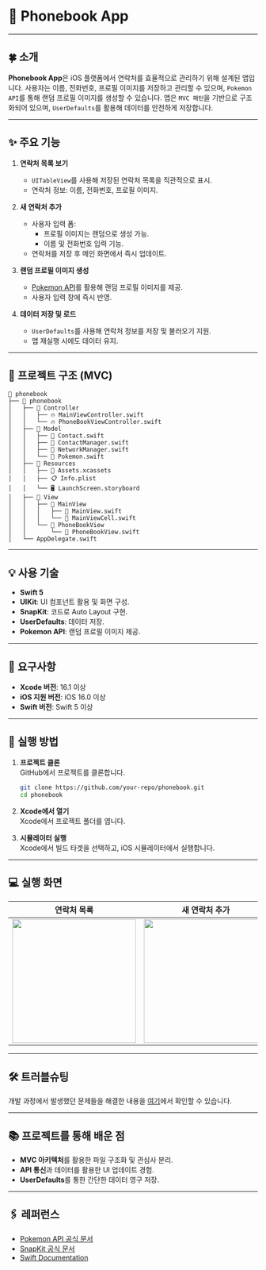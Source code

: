 # 📒 Phonebook App

---

## 🍀 소개
**Phonebook App**은 iOS 플랫폼에서 연락처를 효율적으로 관리하기 위해 설계된 앱입니다. 사용자는 이름, 전화번호, 프로필 이미지를 저장하고 관리할 수 있으며, `Pokemon API`를 통해 랜덤 프로필 이미지를 생성할 수 있습니다. 앱은 `MVC 패턴`을 기반으로 구조화되어 있으며, `UserDefaults`를 활용해 데이터를 안전하게 저장합니다.

---

## ✨ 주요 기능

1. **연락처 목록 보기**
   - `UITableView`를 사용해 저장된 연락처 목록을 직관적으로 표시.
   - 연락처 정보: 이름, 전화번호, 프로필 이미지.

2. **새 연락처 추가**
   - 사용자 입력 폼:
     - 프로필 이미지는 랜덤으로 생성 가능.
     - 이름 및 전화번호 입력 기능.
   - 연락처를 저장 후 메인 화면에서 즉시 업데이트.

3. **랜덤 프로필 이미지 생성**
   - [Pokemon API](https://pokeapi.co/)를 활용해 랜덤 프로필 이미지를 제공.
   - 사용자 입력 창에 즉시 반영.

4. **데이터 저장 및 로드**
   - `UserDefaults`를 사용해 연락처 정보를 저장 및 불러오기 지원.
   - 앱 재실행 시에도 데이터 유지.

---

## 📂 프로젝트 구조 (MVC)

```
📆 phonebook
├── 📂 phonebook
│   ├── 📂 Controller
│   │   ├── 🔥 MainViewController.swift
│   │   └── 🔥 PhoneBookViewController.swift
│   ├── 📂 Model
│   │   ├── 📄 Contact.swift
│   │   ├── 📄 ContactManager.swift
│   │   ├── 📄 NetworkManager.swift
│   │   └── 📄 Pokemon.swift
│   ├── 📂 Resources
│   │   ├── 🎨 Assets.xcassets
│   │   ├── 📋 Info.plist
│   │   └── 🖥️ LaunchScreen.storyboard
│   ├── 📂 View
│   │   ├── 📂 MainView
│   │   │   ├── 📄 MainView.swift
│   │   │   └── 📄 MainViewCell.swift
│   │   └── 📂 PhoneBookView
│   │       └── 📄 PhoneBookView.swift
│   └── AppDelegate.swift
```

---

## 💡 사용 기술

- **Swift 5**
- **UIKit**: UI 컴포넌트 활용 및 화면 구성.
- **SnapKit**: 코드로 Auto Layout 구현.
- **UserDefaults**: 데이터 저장.
- **Pokemon API**: 랜덤 프로필 이미지 제공.

---

## 🔧 요구사항

- **Xcode 버전**: 16.1 이상
- **iOS 지원 버전**: iOS 16.0 이상
- **Swift 버전**: Swift 5 이상

---

## 🚀 실행 방법

1. **프로젝트 클론**  
   GitHub에서 프로젝트를 클론합니다.
   ```bash
   git clone https://github.com/your-repo/phonebook.git
   cd phonebook
   ```

2. **Xcode에서 열기**  
   Xcode에서 프로젝트 폴더를 엽니다.

3. **시뮬레이터 실행**  
   Xcode에서 빌드 타겟을 선택하고, iOS 시뮬레이터에서 실행합니다.

---

## 💻 실행 화면

| 연락처 목록 | 새 연락처 추가 | 랜덤 이미지 생성 |
|:--------:|:--------:|:--------:|
| <img src="https://github.com/user-attachments/assets/f762725f-9443-40cc-b671-e949f1782173" width="250"> | <img src="https://github.com/user-attachments/assets/217f5c96-1b9d-4a36-afad-04ca71fafdb3" width="250"> | <img src="https://github.com/user-attachments/assets/02590cab-18b6-4a52-938c-1c1e679231c9" width="250"> |

---

## 🛠 트러블슈팅

개발 과정에서 발생했던 문제들을 해결한 내용을 [여기](https://velog.io/@daydreamplace/%EC%A0%9C%EB%AA%A9%EC%97%86%EC%9D%8C)에서 확인할 수 있습니다.

---

## 📚 프로젝트를 통해 배운 점

- **MVC 아키텍처**를 활용한 파일 구조화 및 관심사 분리.
- **API 통신**과 데이터를 활용한 UI 업데이트 경험.
- **UserDefaults**를 통한 간단한 데이터 영구 저장.

---

## 🖇️ 레퍼런스

- [Pokemon API 공식 문서](https://pokeapi.co/)
- [SnapKit 공식 문서](https://snapkit.io/docs/)
- [Swift Documentation](https://swift.org/documentation/)

